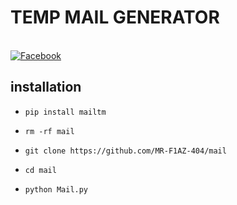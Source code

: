 # TEMP MAIL GENERATOR

<br> [![Facebook](https://img.shields.io/badge/Facebook-FIAZ-blue?style=flat-square&logo=facebook)](https://www.facebook.com/MrFiaz404.Cyber.Owner)

## <b>installation</b>


- `pip install mailtm`

- `rm -rf mail`

- `git clone https://github.com/MR-F1AZ-404/mail`

- `cd mail`

- `python Mail.py`
